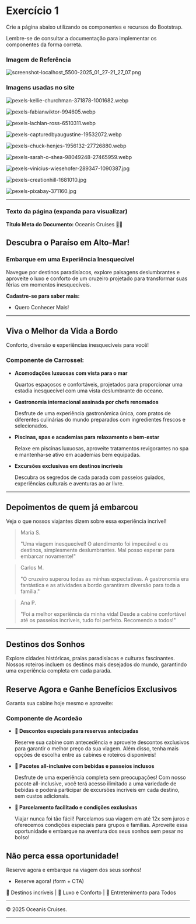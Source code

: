 # Exercício 1

Crie a página abaixo utilizando os componentes e recursos do Bootstrap.

Lembre-se de consultar a documentação para implementar os componentes da forma correta.

### Imagem de Referência

![screenshot-localhost_5500-2025_01_27-21_27_07.png](attachment:f78f87fd-ac13-4e09-a4ca-6d0d28c006df:screenshot-localhost_5500-2025_01_27-21_27_07.png)

### Imagens usadas no site

![pexels-kellie-churchman-371878-1001682.webp](attachment:3c51ac73-03cf-40b1-a270-2514aa424d74:pexels-kellie-churchman-371878-1001682.webp)

![pexels-fabianwiktor-994605.webp](attachment:7387a018-c557-4953-be01-9973294c5a9c:pexels-fabianwiktor-994605.webp)

![pexels-lachlan-ross-6510311.webp](attachment:5ffa3aac-2c60-4485-b18b-8dbf52abdabf:pexels-lachlan-ross-6510311.webp)

![pexels-capturedbyaugustine-19532072.webp](attachment:0da85c90-0f21-43cc-84b9-9e450c568aa0:pexels-capturedbyaugustine-19532072.webp)

![pexels-chuck-henjes-1956132-27726880.webp](attachment:b9b7088a-93d7-496a-95bc-05d058e8617d:pexels-chuck-henjes-1956132-27726880.webp)

![pexels-sarah-o-shea-98049248-27465959.webp](attachment:9fa8827a-d0b1-4164-a3a0-1a534faacca1:pexels-sarah-o-shea-98049248-27465959.webp)

![pexels-vinicius-wiesehofer-289347-1090387.jpg](attachment:98e7f643-aedb-4311-911b-4450465fbde4:pexels-vinicius-wiesehofer-289347-1090387.jpg)

![pexels-creationhill-1681010.jpg](attachment:b5d6f0b0-992d-4d7e-9e7c-0b4ae08b8b7c:pexels-creationhill-1681010.jpg)

![pexels-pixabay-371160.jpg](attachment:b1ca6795-b2b9-4963-a242-65506c45d8f6:pexels-pixabay-371160.jpg)

---

### Texto da página (expanda para visualizar)

**Título Meta do Documento:** Oceanis Cruises 🌊✨

## Descubra o Paraíso em Alto-Mar!

### Embarque em uma Experiência Inesquecível

Navegue por destinos paradisíacos, explore paisagens deslumbrantes e aproveite o luxo e conforto de um cruzeiro projetado para transformar suas férias em momentos inesquecíveis.

**Cadastre-se para saber mais:**

- Quero Conhecer Mais!

---

## Viva o Melhor da Vida a Bordo

Conforto, diversão e experiências inesquecíveis para você!

### Componente de Carrossel:

- **Acomodações luxuosas com vista para o mar**
    
    Quartos espaçosos e confortáveis, projetados para proporcionar uma estadia inesquecível com uma vista deslumbrante do oceano.
    
- **Gastronomia internacional assinada por chefs renomados**
    
    Desfrute de uma experiência gastronômica única, com pratos de diferentes culinárias do mundo preparados com ingredientes frescos e selecionados.
    
- **Piscinas, spas e academias para relaxamento e bem-estar**
    
    Relaxe em piscinas luxuosas, aproveite tratamentos revigorantes no spa e mantenha-se ativo em academias bem equipadas.
    
- **Excursões exclusivas em destinos incríveis**
    
    Descubra os segredos de cada parada com passeios guiados, experiências culturais e aventuras ao ar livre.
    

---

## Depoimentos de quem já embarcou

Veja o que nossos viajantes dizem sobre essa experiência incrível!

> Maria S.
> 
> 
> "Uma viagem inesquecível! O atendimento foi impecável e os destinos, simplesmente deslumbrantes. Mal posso esperar para embarcar novamente!"
> 

> Carlos M.
> 
> 
> "O cruzeiro superou todas as minhas expectativas. A gastronomia era fantástica e as atividades a bordo garantiram diversão para toda a família."
> 

> Ana P.
> 
> 
> "Foi a melhor experiência da minha vida! Desde a cabine confortável até os passeios incríveis, tudo foi perfeito. Recomendo a todos!"
> 

---

## Destinos dos Sonhos

Explore cidades históricas, praias paradisíacas e culturas fascinantes. Nossos roteiros incluem os destinos mais desejados do mundo, garantindo uma experiência completa em cada parada.

## **Reserve Agora e Ganhe Benefícios Exclusivos**

Garanta sua cabine hoje mesmo e aproveite:

### Componente de Acordeão

- **📆 Descontos especiais para reservas antecipadas**
    
    Reserve sua cabine com antecedência e aproveite descontos exclusivos para garantir o melhor preço da sua viagem. Além disso, tenha mais opções de escolha entre as cabines e roteiros disponíveis!
    
- **🍹 Pacotes all-inclusive com bebidas e passeios inclusos**
    
    Desfrute de uma experiência completa sem preocupações! Com nosso pacote all-inclusive, você terá acesso ilimitado a uma variedade de bebidas e poderá participar de excursões incríveis em cada destino, sem custos adicionais.
    
- **💸 Parcelamento facilitado e condições exclusivas**
    
    Viajar nunca foi tão fácil! Parcelamos sua viagem em até 12x sem juros e oferecemos condições especiais para grupos e famílias. Aproveite essa oportunidade e embarque na aventura dos seus sonhos sem pesar no bolso!
    

## **Não perca essa oportunidade!**

Reserve agora e embarque na viagem dos seus sonhos!

- Reserve agora! (form + CTA)

📍 Destinos incríveis | 🚢 Luxo e Conforto | 🎉 Entretenimento para Todos

---

© 2025 Oceanis Cruises.

---